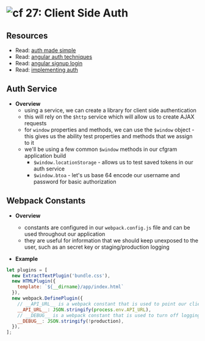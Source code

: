 ![cf](http://i.imgur.com/7v5ASc8.png) 27: Client Side Auth
=====================================

## Resources
* Read: [auth made simple]
* Read: [angular auth techniques]
* Read: [angular signup login]
* Read: [implementing auth]

## Auth Service
  * **Overview**
    * using a service, we can create a library for client side authentication
    * this will rely on the `$http` service which will allow us to create AJAX requests
    * for `window` properties and methods, we can use the `$window` object - this gives us the ability test properties and methods that we assign to it
    * we'll be using a few common `$window` methods in our cfgram application build
      * `$window.locationStorage` - allows us to test saved tokens in our auth service
      * `$window.btoa` - let's us base 64 encode our username and password for basic authorization

## Webpack Constants
  * **Overview**
    * constants are configured in our `webpack.config.js` file and can be used throughout our application
    * they are useful for information that we should keep unexposed to the user, such as an secret key or staging/production logging

  * **Example**
  ``` javascript
  let plugins = [
    new ExtractTextPlugin('bundle.css'),
    new HTMLPlugin({
      template: `${__dirname}/app/index.html`
    }),
    new webpack.DefinePlugin({
      // __API_URL__ is a webpack constant that is used to point our client at the right API, depending on the environment
      __API_URL__: JSON.stringify(process.env.API_URL),
      // __DEBUG__ is a webpack constant that is used to turn off logging in production
      __DEBUG__: JSON.stringify(!production),
    }),
  ];
  ```



[auth made simple]: http://brewhouse.io/blog/2014/12/09/authentication-made-simple-in-single-page-angularjs-applications.html
[angular auth techniques]: https://medium.com/opinionated-angularjs/techniques-for-authentication-in-angularjs-applications-7bbf0346acec#.9s55lbg93
[angular signup login]: http://jasonwatmore.com/post/2015/03/10/AngularJS-User-Registration-and-Login-Example.aspx
[implementing auth]: http://www.sitepoint.com/implementing-authentication-angular-applications/
